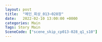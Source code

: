 ```yaml
---
layout: post
title:  "메인_회상_013~028장"
date:   2022-02-10 13:00:00 +0000
categories: Main
Tags: Story Main
SceneCode: ["scene_skip_cp013-028_q1_s10"]
---
```


